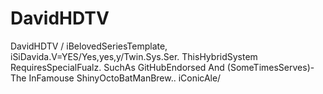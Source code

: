 DavidHDTV
=========

DavidHDTV / iBelovedSeriesTemplate, iSiDavida.V=YES/Yes,yes,y/Twin.Sys.Ser. ThisHybridSystem RequiresSpecialFualz. SuchAs GitHubEndorsed And (SomeTimesServes)- The InFamouse ShinyOctoBatManBrew.. iConicAle/
